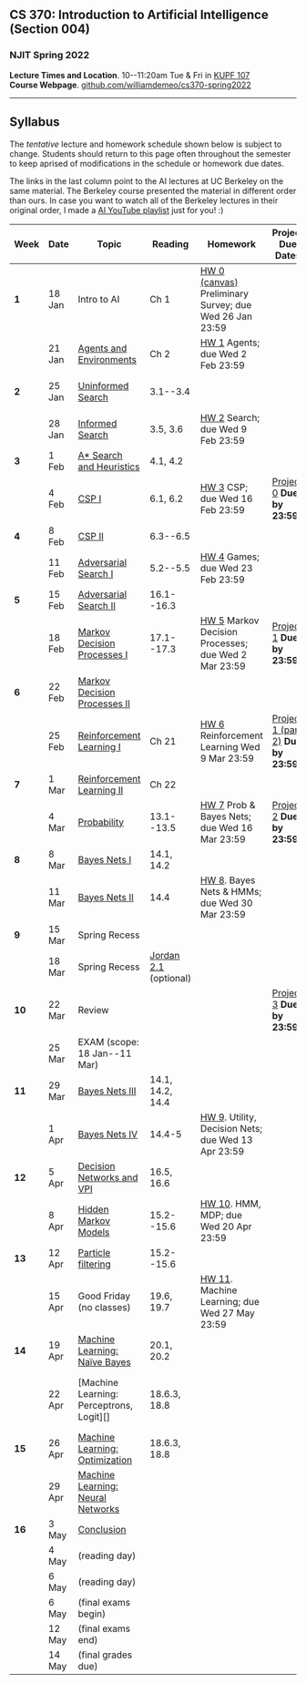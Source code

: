 ## CS 370: Introduction to Artificial Intelligence (Section 004)

### NJIT Spring 2022

**Lecture Times and Location**. 10--11:20am Tue & Fri in [KUPF 107][]  
**Course Webpage**. [github.com/williamdemeo/cs370-spring2022](https://github.com/williamdemeo/cs370-spring2022)

---

## Syllabus

The *tentative* lecture and homework schedule shown below is subject to change.  Students should return to this page often throughout the semester to keep aprised of modifications in the schedule or homework due dates.

The links in the last column point to the AI lectures at UC Berkeley on the same material.
The Berkeley course presented the material in different order than ours. In case you want to watch all of the Berkeley lectures in their original order, I made
a [AI YouTube playlist](https://youtube.com/playlist?list=PL5FJyaC2WsVndQJI9QtEhIMG2w8pYLN9u) just for you! :)

[Agents and Environments]: https://github.com/williamdemeo/cs370-spring2022/blob/master/lecture/CS370-Lec02-AgentsAndEnvironments.pptx
[Uninformed Search]: https://github.com/williamdemeo/cs370-spring2022/blob/master/lecture/CS370-Lec03-Search.pptx
[Informed Search]: https://github.com/williamdemeo/cs370-spring2022/blob/master/lecture/CS370-Lec04-InformedSearch.pptx
[A* Search and Heuristics]: https://github.com/williamdemeo/cs370-spring2022/blob/master/lecture/CS370-Lec05-AstarSearchAndHeuristics.pptx
[CSP I]: https://github.com/williamdemeo/cs370-spring2022/blob/master/lecture/CS370-Lec06-CSP-I.pptx 
[CSP II]: https://github.com/williamdemeo/cs370-spring2022/blob/master/lecture/CS370-Lec07-CSP-II.pptx
[Adversarial Search I]: https://github.com/williamdemeo/cs370-spring2022/blob/master/lecture/CS370-Lec08-AdversarialSearch-I.pptx
[Adversarial Search II]: https://github.com/williamdemeo/cs370-spring2022/blob/master/lecture/CS370-Lec09-AdversarialSearch-II.pptx
[Markov Decision Processes I]: https://github.com/williamdemeo/cs370-spring2022/blob/master/lecture/CS370-Lec10-MDP-I.pptx
[Markov Decision Processes II]: https://github.com/williamdemeo/cs370-spring2022/blob/master/lecture/CS370-Lec11-MDP-II.pptx
[Reinforcement Learning I]: https://github.com/williamdemeo/cs370-spring2022/blob/master/lecture/CS370-Lec12-RL-I.pptx
[Reinforcement Learning II]: https://github.com/williamdemeo/cs370-spring2022/blob/master/lecture/CS370-Lec13-RL-II.pptx
[Probability]: https://github.com/williamdemeo/cs370-spring2022/blob/master/lecture/CS370-Lec14-Probability.pptx
[Bayes Nets I]: https://github.com/williamdemeo/cs370-spring2022/blob/master/lecture/CS370-Lec15-BayesNets-I.pptx
[Bayes Nets II]: https://github.com/williamdemeo/cs370-spring2022/blob/master/lecture/CS370-Lec16-BayesNets-II.pptx
[Bayes Nets III]: https://github.com/williamdemeo/cs370-spring2022/blob/master/lecture/
[Bayes Nets IV]: https://github.com/williamdemeo/cs370-spring2022/blob/master/lecture/


| **Week** | **Date** | **Topic**                         | **Reading**      | **Homework**                                               | **Project Due Dates**          | **UCB Videos**                  | **UCB Notes**  |
|----------|----------|-----------------------------------|------------------|------------------------------------------------------------|--------------------------------|---------------------------------|----------------|
| **1**    | 18 Jan   | Intro to AI                       | Ch 1             | [HW 0 (canvas)][] Preliminary Survey; due Wed 26 Jan 23:59 |                                | [Intro to AI (YouTube)][]       |                |
|          | 21 Jan   | [Agents and Environments][]       | Ch 2             | [HW 1][] Agents; due Wed 2 Feb 23:59                       |                                |                                 |                |
| **2**    | 25 Jan   | [Uninformed Search][]             | 3.1--3.4         |                                                            |                                | [Uninformed Search (YouTube)][] |                |
|          | 28 Jan   | [Informed Search][]               | 3.5, 3.6         | [HW 2][] Search; due Wed 9 Feb 23:59                       |                                | [Informed Search (YouTube)][]   |                |
| **3**    | 1 Feb    | [A* Search and Heuristics][]      | 4.1, 4.2         |                                                            |                                |                                 |                |
|          | 4 Feb    | [CSP I][]                         | 6.1, 6.2         | [HW 3][] CSP; due Wed 16 Feb 23:59                         | [Project 0][] **Due by 23:59** | [CSP I (YouTube)][]             | [Note 2][]     |
| **4**    | 8 Feb    | [CSP II][]                        | 6.3--6.5         |                                                            |                                | [CSP II (YouTube)][]            | [CSP applet][] |
|          | 11 Feb   | [Adversarial Search I][]          | 5.2--5.5         | [HW 4][] Games; due Wed 23 Feb 23:59                       |                                | [Game Trees I (YouTube)][]      | [Note 3][]     | 
| **5**    | 15 Feb   | [Adversarial Search II][]         | 16.1--16.3       |                                                            |                                | [Game Trees II (YouTube)][]     |                |
|          | 18 Feb   | [Markov Decision Processes I][]   | 17.1--17.3       | [HW 5][] Markov Decision Processes; due Wed 2 Mar 23:59    | [Project 1][] **Due by 23:59** | [MDP I (YouTube)][]             | [Note 4][]     |
| **6**    | 22 Feb   | [Markov Decision Processes II][]  |                  |                                                            |                                | [MDP II (YouTube)][]            |                |
|          | 25 Feb   | [Reinforcement Learning I][]      | Ch 21            | [HW 6][] Reinforcement Learning Wed 9 Mar 23:59           | [Project 1 (part 2)][] **Due by 23:59** | [RL I (YouTube)][]     | [Note 5][]     |
| **7**    | 1 Mar    | [Reinforcement Learning II][]     | Ch 22            |                                                            |                                | [RL II (YouTube)][]             |                |
|          | 4 Mar    | [Probability][]                   | 13.1--13.5       | [HW 7][] Prob & Bayes Nets; due Wed 16 Mar 23:59           | [Project 2][] **Due by 23:59** | [Probability (YouTube)][]       | [Note 6][]     |
| **8**    | 8 Mar    | [Bayes Nets I][]                   | 14.1, 14.2       |                                                            |                                | [Bayes Nets (YouTube)][]        |                |
|          | 11 Mar   | [Bayes Nets II][]                 | 14.4             | [HW 8][]. Bayes Nets & HMMs; due Wed 30 Mar 23:59          |                                | [BN: inference (YouTube)][]     | |
| **9**    | 15 Mar   | Spring Recess                     |                  |                                                            |                                |                                 | |
|          | 18 Mar   | Spring Recess                     |  [Jordan 2.1][]  (optional) |                                                 |                                |                                 | |
| **10**   | 22 Mar   | Review                            |                  |                                                            | [Project 3][] **Due by 23:59** |                                 | |
|          | 25 Mar   | EXAM (scope: 18 Jan--11 Mar)      |                  |                                                            |                                |                                 | |
| **11**   | 29 Mar   | [Bayes Nets III][]                | 14.1, 14.2, 14.4 |                                                            |                                |                                 | |
|          | 1 Apr    | [Bayes Nets IV][]                 | 14.4-5           | [HW 9][]. Utility, Decision Nets; due Wed 13 Apr 23:59     |                                | [BN: sampling (YouTube)][]      | |
| **12**   | 5 Apr    | [Decision Networks and VPI][]     | 16.5, 16.6       |                                                            |                                | [Decision Networks (YouTube)][] | [Note 7][] |
|          | 8 Apr    | [Hidden Markov Models][]          | 15.2--15.6       | [HW 10][]. HMM, MDP; due Wed 20 Apr 23:59                  |                                | [HMM (YouTube)][]               | [Note 8][]   |
| **13**   | 12 Apr   | [Particle filtering][]            | 15.2--15.6       |                                                            |                                |                                 |              |
|          | 15 Apr   | Good Friday (no classes)          | 19.6, 19.7       | [HW 11][]. Machine Learning; due Wed 27 May 23:59          |                                |                                 |              |
| **14**   | 19 Apr   | [Machine Learning: Naïve Bayes][] | 20.1, 20.2       |                                                            |                                | [ML: Naive Bayes (YouTube)][]   |  [Note 9][]  |
|          | 22 Apr   | [Machine Learning: Perceptrons, Logit][] | 18.6.3, 18.8 |                                                         |                                | [ML: Perceptrons, Logit (YouTube)][] |         |
| **15**   | 26 Apr   | [Machine Learning: Optimization][] | 18.6.3, 18.8    |                                                            |                                |                                 | [Note 10][]  |
|          | 29 Apr   | [Machine Learning: Neural Networks][] |              |                                                            |                                |                                 |              |
| **16**   | 3 May    | [Conclusion][]                    |                  |                                                            |                                |                              |   |
|          | 4 May    | (reading day)                     |                  |                                                            |                                |                       |
|          | 6 May    | (reading day)                     |                  |                                                            |                                |                       |
|          | 6 May    | (final exams begin)               |                  |                                                            |                                |                       |
|          | 12 May   | (final exams end)                 |                  |                                                            |                                |                       |
|          | 14 May   | (final grades due)                |                  |                                                            |                                |                       |




[Jordan 2.1]: https://github.com/williamdemeo/cs370-spring2022/tree/master/notes/Chapter2.pdf
[Project 0]: https://github.com/williamdemeo/cs370-spring2022/tree/master/projects/Project0
[Project 1]: https://github.com/williamdemeo/cs370-spring2022/tree/master/projects/Project1
[Project 1 (part 2)]: https://github.com/williamdemeo/cs370-spring2022/tree/master/projects/Project1
[Project 2]: https://github.com/williamdemeo/cs370-spring2022/tree/master/projects/Project2
[Project 3]: https://github.com/williamdemeo/cs370-spring2022/tree/master/projects/Project3
[Project 4]: https://github.com/williamdemeo/cs370-spring2022/tree/master/projects/Project4
[KUPF 107]: https://goo.gl/maps/GjhP3cjrMAJSzVFt5
[HW 0 (canvas)]: https://njit.instructure.com/courses/22602/quizzes
[HW 1]: https://www.gradescope.com/courses/361553
[HW 2]: https://www.gradescope.com/courses/361553
[HW 3]: https://www.gradescope.com/courses/361553
[HW 4]: https://www.gradescope.com/courses/361553
[HW 5]: https://www.gradescope.com/courses/361553
[HW 6]: https://www.gradescope.com/courses/361553
[HW 7]: https://www.gradescope.com/courses/361553
[HW 8]: https://www.gradescope.com/courses/361553
[HW 9]: https://www.gradescope.com/courses/361553
[HW 10]: https://www.gradescope.com/courses/361553
[HW 11]: https://www.gradescope.com/courses/361553



<!-- |          | 18 Feb   | Inference, Theorem Proving, DPLL | Ch 7             | [HW 5][] First-order logic; due Wed 2 Mar 23:59            | **Project 1 Due by 23:59** |                       | -->
<!-- | **6**    | 22 Feb   | First order logic I              | 8.1--8.4         |                                                              |                       |                       | -->
<!-- |          | 25 Feb   | FOL II and Probability           | 9.1--9.4         | [HW 6][] Prob & Bayes Nets; due Fri 11 Mar 23:59           | **Project 1 (part2) Due by 23:59** | [Probability][]       | -->
<!-- | **7**    | 1 Mar    | Probability & Bayes Nets         | Ch 12            |                                                              |                       |                       | -->
<!-- |          | 4 Mar    | EXAM (scope: 18 Jan--25 Feb)     |                  | [HW 7][]. Bayes Nets & HMMs; due Wed 30 Mar 23:59          |                       | [Bayes Nets][]        | -->
<!-- | **8**    | 8 Mar    | Bayes Nets (BN)                  | 13.1--13.3       |                                                              |                       |                       | -->
<!-- |          | 11 Mar   | BN: independence                 | 13.4             |                                                              |                       | [BN: independence][]  | -->
<!-- | **9**    | 15 Mar   | Spring Recess                    |                  |                                                              |                       |                       | -->
<!-- |          | 18 Mar   | Spring Recess                    |                  |                                                              |                       | [BN: inference][]     | -->
<!-- | **10**   | 22 Mar   | BN: inference, sampling          | 14.1--14.3       |                                                              |                       | [BN: sampling][]      | -->
<!-- |          | 25 Mar   | HMM, DBN                         | 14.4, 14.5       |                                                              |                       | [HMM][]               | -->
<!-- | **11**   | 29 Mar   | Prob Prog (time permitting)      | Ch 15            |                                                              |                       | [HMM Apps][]          | -->
<!-- |          | 1 Apr    | Decision Theory                  | 16.1--16.3       | [HW 8][]. Utility Theory & HMMs; due Wed 13 Apr 23:59      |                       | [Decision Networks][] | -->
<!-- | **12**   | 5 Apr    | Decision Networks                | 16.5--16.7       |                                                              |                       | [MDP I][]             | -->
<!-- |          | 8 Apr    | Markov Decision Procs            | 17.1, 17.2       | [HW 9][]. MDPs; due Wed 20 Apr 23:59                       |                       | [MDP II][]            | -->
<!-- | **13**   | 12 Apr   | ML: Naive Bayes                  | 19.1--19.4       |                                                              |                       | [ML: Naive Bayes][]   | -->
<!-- |          | 15 Apr   | Good Friday (no classes)         | 19.6, 19.7       | [HW 10][]. Machine Learning; due Wed 27 May 23:59          |                       | [ML: Decision Trees][] | -->
<!-- | **14**   | 19 Apr   | ML: Neural Nets                  | 19.9, 20.1, 20.2 |                                                              |                       | [ML: Neural Nets][]   | -->
<!-- |          | 22 Apr   | Deep Learning                    | 21.1--21.4       | [HW 11][]. Reinforcement Learning; due Wed 4 May             |                       | [RL I][]              | -->
<!-- | **15**   | 26 Apr   | Deep & Reinforcement Learning    | 21.5--21.7       |                                                              |                       | [RL II][]             | -->
<!-- |          | 29 Apr   | Reinforcement Learning           | 22.1--22.4       |                                                              |                       | [Robotics][]          | -->
<!-- | **16**   | 3 May    | Review (last class)              |                  |                                                              |                       |                       | -->
<!-- |          | 4 May    | (reading day)                    |                  |                                                              |                       |                       | -->
<!-- |          | 6 May    | (reading day)                    |                  |                                                              |                       |                       | -->
<!-- |          | 6 May    | (final exams begin)              |                  |                                                              |                       |                       | -->
<!-- |          | 12 May   | (final exams end)                |                  |                                                              |                       |                       | -->
<!-- |          | 14 May   | (final grades due)               |                  |                                                              |                       |                       | -->







[Intro to AI (YouTube)]: https://www.youtube.com/watch?v=16Dir4QqCUg
[Uninformed Search (YouTube)]: https://youtu.be/-Xx0QSFYfIQ
[Informed Search (YouTube)]: https://youtu.be/Mlwrx7hbKPs
[CSP I (YouTube)]: https://youtu.be/81z2ANjQcH4
[CSP II (YouTube)]: https://youtu.be/_DXf6oaknHw
[Game Trees I (YouTube)]: https://youtu.be/v6RgZBjc8og
[Game Trees II (YouTube)]: https://youtu.be/n3A29GEzC6g
[MDP I (YouTube)]: https://youtu.be/4LW3H_Jinr4
[MDP II (YouTube)]: https://youtu.be/ZToWj64rxvQ
[RL I (YouTube)]: https://youtu.be/TiXS7vROBEg
[RL II (YouTube)]: https://youtu.be/XafrqwHfBKE
[Probability (YouTube)]: https://youtu.be/sMNbLXsvRig
[Bayes Nets (YouTube)]: https://youtu.be/T4l6ltMMcec
[BN: independence (YouTube)]: https://youtu.be/FUnOdyZZAaE
[BN: inference (YouTube)]: https://youtu.be/A1hYXGAUdmU
[BN: sampling (YouTube)]: https://youtu.be/kGngCS-1kjU
[Decision Networks (YouTube)]: https://youtu.be/19sr7yKV56I
[HMM (YouTube)]: https://youtu.be/eCZLhZu_U1I
[HMM Apps (YouTube)]: https://youtu.be/pNam9hbwg4g
[ML: Naive Bayes (YouTube)]: https://youtu.be/1nOb0vwWkAE
[ML: Neural Nets (YouTube)]: https://youtu.be/LERtLI2h_nQ
[ML: Perceptrons and Logit (YouTube)]: https://www.youtube.com/watch?v=UNr9gHyOnWA
[ML: Decision Trees (YouTube)]: https://youtu.be/svW3I0cqfpw
[Robotics (YouTube)]: https://youtu.be/MxS1aYvYNNc

[Agents and Environments]: https://github.com/williamdemeo/cs370-spring2022/blob/master/lecture/CS370-Lec02-AgentsAndEnvironments.pptx
[Search]: https://github.com/williamdemeo/cs370-spring2022/blob/master/lecture/CS370-Lec03-Search.pptx
[Informed Search]: https://github.com/williamdemeo/cs370-spring2022/blob/master/lecture/CS370-Lec04-InformedSearch.pptx
[A* Search and Heuristics]: https://github.com/williamdemeo/cs370-spring2022/blob/master/lecture/CS370-Lec05-AstarSearchAndHeuristics.pptx
[CSP I]: https://github.com/williamdemeo/cs370-spring2022/blob/master/lecture/CS370-Lec06-CSP-I.pptx 
[CSP II]: https://github.com/williamdemeo/cs370-spring2022/blob/master/lecture/CS370-Lec07-CSP-II.pptx
[Adversarial Search I]: https://github.com/williamdemeo/cs370-spring2022/blob/master/lecture/CS370-Lec08-AdversarialSearch-I.pptx
[Adversarial Search II]: https://github.com/williamdemeo/cs370-spring2022/blob/master/lecture/CS370-Lec09-AdversarialSearch-II.pptx
[Markov Decision Processes I]: https://github.com/williamdemeo/cs370-spring2022/blob/master/lecture/CS370-Lec10-MDP-I.pptx
[Markov Decision Processes II]: https://github.com/williamdemeo/cs370-spring2022/blob/master/lecture/CS370-Lec11-MDP-II.pptx
[Reinforcement Learning I]: https://github.com/williamdemeo/cs370-spring2022/blob/master/lecture/CS370-Lec12-RL-I.pptx
[Reinforcement Learning II]: https://github.com/williamdemeo/cs370-spring2022/blob/master/lecture/CS370-Lec13-RL-II.pptx
[Probability]: https://github.com/williamdemeo/cs370-spring2022/blob/master/lecture/CS370-Lec14-Probability.pptx
[Bayes Nets I]: https://github.com/williamdemeo/cs370-spring2022/blob/master/lecture/CS370-Lec15-BayesNets-I.pptx
[Bayes Nets II]: https://github.com/williamdemeo/cs370-spring2022/blob/master/lecture/CS370-Lec16-BayesNets-II.pptx

[Decision Networks and VPI]: https://github.com/williamdemeo/cs370-spring2022/blob/master/lecture/
[Hidden Markov Models]: https://github.com/williamdemeo/cs370-spring2022/blob/master/lecture/
[Particle filtering]: https://github.com/williamdemeo/cs370-spring2022/blob/master/lecture/
[Machine Learning: Naïve Bayes]: https://github.com/williamdemeo/cs370-spring2022/blob/master/lecture/
[Machine Learning: Perceptrons and Logistic Regression]: https://github.com/williamdemeo/cs370-spring2022/blob/master/lecture/
[Machine Learning: Optimization]: https://github.com/williamdemeo/cs370-spring2022/blob/master/lecture/
[Machine Learning: Neural Networks]: https://github.com/williamdemeo/cs370-spring2022/blob/master/lecture/
[Advanced Applications: Games and Robotics]: https://www.dropbox.com/s/9rps3i3ad3noljn/fa21-lec24--games-and-robotics.pptx?dl=0
[Conclusion]: https://github.com/williamdemeo/cs370-spring2022/blob/master/lecture/

[Note 1]: https://inst.eecs.berkeley.edu/~cs188/fa21/assets/notes/fa20-note01.pdf
[Note 2]: https://inst.eecs.berkeley.edu/~cs188/fa21/assets/notes/note02.pdf">
<!-- [Note 2]: https://inst.eecs.berkeley.edu/~cs188/fa21/assets/notes/fa20-note02.pdf -->
[Note 3]: https://inst.eecs.berkeley.edu/~cs188/fa21/assets/notes/fa20-note03.pdf
[Note 4]: https://inst.eecs.berkeley.edu/~cs188/fa21/assets/notes/fa20-note04.pdf
[Note 5]: https://inst.eecs.berkeley.edu/~cs188/fa21/assets/notes/fa20-note05.pdf
[Note 6]: https://inst.eecs.berkeley.edu/~cs188/fa21/assets/notes/fa20-note06.pdf
[Note 7]: https://inst.eecs.berkeley.edu/~cs188/fa21/assets/notes/fa20-note07.pdf
[Note 8]: https://inst.eecs.berkeley.edu/~cs188/fa21/assets/notes/fa20-note08.pdf
[Note 9]: https://inst.eecs.berkeley.edu/~cs188/fa21/assets/notes/fa20-note09.pdf
[Note 10]: https://inst.eecs.berkeley.edu/~cs188/fa21/assets/notes/fa20-note10.pdf

[CSP applet]: https://inst.eecs.berkeley.edu/~cs188/fa21/assets/demos/csp/csp_demos.html

